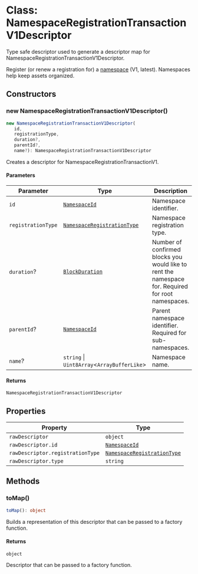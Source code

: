 # Class: NamespaceRegistrationTransactionV1Descriptor

Type safe descriptor used to generate a descriptor map for NamespaceRegistrationTransactionV1Descriptor.

Register (or renew a registration for) a [namespace](/concepts/namespace.html) (V1, latest).
Namespaces help keep assets organized.

## Constructors

### new NamespaceRegistrationTransactionV1Descriptor()

```ts
new NamespaceRegistrationTransactionV1Descriptor(
   id, 
   registrationType, 
   duration?, 
   parentId?, 
   name?): NamespaceRegistrationTransactionV1Descriptor
```

Creates a descriptor for NamespaceRegistrationTransactionV1.

#### Parameters

| Parameter | Type | Description |
| ------ | ------ | ------ |
| `id` | [`NamespaceId`](../../models/classes/NamespaceId.md) | Namespace identifier. |
| `registrationType` | [`NamespaceRegistrationType`](../../models/classes/NamespaceRegistrationType.md) | Namespace registration type. |
| `duration`? | [`BlockDuration`](../../models/classes/BlockDuration.md) | Number of confirmed blocks you would like to rent the namespace for. Required for root namespaces. |
| `parentId`? | [`NamespaceId`](../../models/classes/NamespaceId.md) | Parent namespace identifier. Required for sub-namespaces. |
| `name`? | `string` \| `Uint8Array`&lt;`ArrayBufferLike`&gt; | Namespace name. |

#### Returns

`NamespaceRegistrationTransactionV1Descriptor`

## Properties

| Property | Type |
| ------ | ------ |
| <a id="rawdescriptor"></a> `rawDescriptor` | `object` |
| `rawDescriptor.id` | [`NamespaceId`](../../models/classes/NamespaceId.md) |
| `rawDescriptor.registrationType` | [`NamespaceRegistrationType`](../../models/classes/NamespaceRegistrationType.md) |
| `rawDescriptor.type` | `string` |

## Methods

### toMap()

```ts
toMap(): object
```

Builds a representation of this descriptor that can be passed to a factory function.

#### Returns

`object`

Descriptor that can be passed to a factory function.
